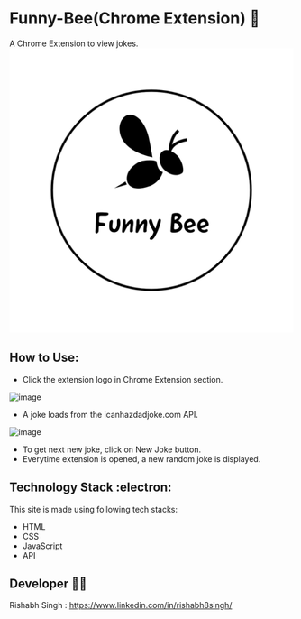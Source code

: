 # Funny-Bee(Chrome Extension) :honeybee:
A Chrome Extension to view jokes.
![Image](https://github.com/Rishabh-Singh-Codes/Funny-Bee/blob/main/Funny%20Bee-logos_black.png)

## How to Use:
* Click the extension logo in Chrome Extension section.

![image](https://user-images.githubusercontent.com/86565216/137447338-b8b38e70-de34-400c-8a33-12993a2b6fee.png)

* A joke loads from the icanhazdadjoke.com API.

![image](https://user-images.githubusercontent.com/86565216/137447481-8e9e6bf7-8d83-4fe1-b97d-1c037909f653.png)


* To get next new joke, click on New Joke button.
* Everytime extension is opened, a new random joke is displayed.

## Technology Stack :electron:
This site is made using following tech stacks:
* HTML
* CSS
* JavaScript
* API


## Developer 	:man_technologist:
Rishabh Singh : 
https://www.linkedin.com/in/rishabh8singh/
